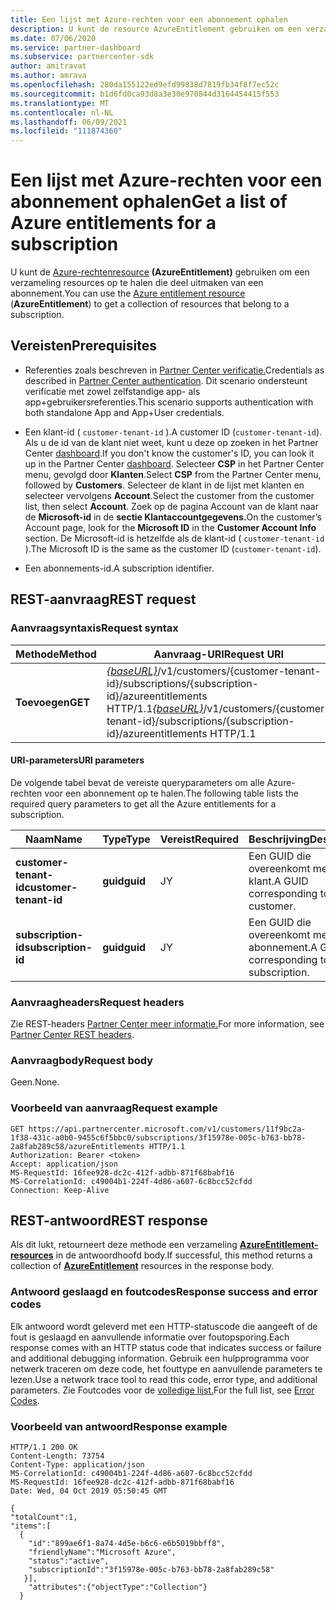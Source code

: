 ```yaml
---
title: Een lijst met Azure-rechten voor een abonnement ophalen
description: U kunt de resource AzureEntitlement gebruiken om een verzameling Azure-rechtenresources op te halen die deel uitmaken van een abonnement.
ms.date: 07/06/2020
ms.service: partner-dashboard
ms.subservice: partnercenter-sdk
author: amitravat
ms.author: amrava
ms.openlocfilehash: 280da155122ed9efd99838d7819fb34f8f7ec52c
ms.sourcegitcommit: b1d6fd0ca93d8a3e30e970844d3164454415f553
ms.translationtype: MT
ms.contentlocale: nl-NL
ms.lasthandoff: 06/09/2021
ms.locfileid: "111874360"
---
```

# <a name="get-a-list-of-azure-entitlements-for-a-subscription"></a><span data-ttu-id="73d87-103">Een lijst met Azure-rechten voor een abonnement ophalen</span><span class="sxs-lookup"><span data-stu-id="73d87-103">Get a list of Azure entitlements for a subscription</span></span>

<span data-ttu-id="73d87-104">U kunt de [Azure-rechtenresource](subscription-resources.md#azureentitlement) **(AzureEntitlement)** gebruiken om een verzameling resources op te halen die deel uitmaken van een abonnement.</span><span class="sxs-lookup"><span data-stu-id="73d87-104">You can use the [Azure entitlement resource](subscription-resources.md#azureentitlement) (**AzureEntitlement**) to get a collection of resources that belong to a subscription.</span></span>

## <a name="prerequisites"></a><span data-ttu-id="73d87-105">Vereisten</span><span class="sxs-lookup"><span data-stu-id="73d87-105">Prerequisites</span></span>

- <span data-ttu-id="73d87-106">Referenties zoals beschreven in [Partner Center verificatie.](partner-center-authentication.md)</span><span class="sxs-lookup"><span data-stu-id="73d87-106">Credentials as described in [Partner Center authentication](partner-center-authentication.md).</span></span> <span data-ttu-id="73d87-107">Dit scenario ondersteunt verificatie met zowel zelfstandige app- als app+gebruikersreferenties.</span><span class="sxs-lookup"><span data-stu-id="73d87-107">This scenario supports authentication with both standalone App and App+User credentials.</span></span>

- <span data-ttu-id="73d87-108">Een klant-id ( `customer-tenant-id` ).</span><span class="sxs-lookup"><span data-stu-id="73d87-108">A customer ID (`customer-tenant-id`).</span></span> <span data-ttu-id="73d87-109">Als u de id van de klant niet weet, kunt u deze op zoeken in het Partner Center [dashboard](https://partner.microsoft.com/dashboard).</span><span class="sxs-lookup"><span data-stu-id="73d87-109">If you don't know the customer's ID, you can look it up in the Partner Center [dashboard](https://partner.microsoft.com/dashboard).</span></span> <span data-ttu-id="73d87-110">Selecteer **CSP** in het Partner Center menu, gevolgd door **Klanten**.</span><span class="sxs-lookup"><span data-stu-id="73d87-110">Select **CSP** from the Partner Center menu, followed by **Customers**.</span></span> <span data-ttu-id="73d87-111">Selecteer de klant in de lijst met klanten en selecteer vervolgens **Account**.</span><span class="sxs-lookup"><span data-stu-id="73d87-111">Select the customer from the customer list, then select **Account**.</span></span> <span data-ttu-id="73d87-112">Zoek op de pagina Account van de klant naar de **Microsoft-id** in de **sectie Klantaccountgegevens.**</span><span class="sxs-lookup"><span data-stu-id="73d87-112">On the customer’s Account page, look for the **Microsoft ID** in the **Customer Account Info** section.</span></span> <span data-ttu-id="73d87-113">De Microsoft-id is hetzelfde als de klant-id ( `customer-tenant-id` ).</span><span class="sxs-lookup"><span data-stu-id="73d87-113">The Microsoft ID is the same as the customer ID  (`customer-tenant-id`).</span></span>

- <span data-ttu-id="73d87-114">Een abonnements-id.</span><span class="sxs-lookup"><span data-stu-id="73d87-114">A subscription identifier.</span></span>

## <a name="rest-request"></a><span data-ttu-id="73d87-115">REST-aanvraag</span><span class="sxs-lookup"><span data-stu-id="73d87-115">REST request</span></span>

### <a name="request-syntax"></a><span data-ttu-id="73d87-116">Aanvraagsyntaxis</span><span class="sxs-lookup"><span data-stu-id="73d87-116">Request syntax</span></span>

| <span data-ttu-id="73d87-117">Methode</span><span class="sxs-lookup"><span data-stu-id="73d87-117">Method</span></span>  | <span data-ttu-id="73d87-118">Aanvraag-URI</span><span class="sxs-lookup"><span data-stu-id="73d87-118">Request URI</span></span>                                                                                                                   |
|---------|---------------------------------------------------------------------------------|
| <span data-ttu-id="73d87-119">**Toevoegen**</span><span class="sxs-lookup"><span data-stu-id="73d87-119">**GET**</span></span> | <span data-ttu-id="73d87-120">[*{baseURL}*](partner-center-rest-urls.md)/v1/customers/{customer-tenant-id}/subscriptions/{subscription-id}/azureentitlements HTTP/1.1</span><span class="sxs-lookup"><span data-stu-id="73d87-120">[*{baseURL}*](partner-center-rest-urls.md)/v1/customers/{customer-tenant-id}/subscriptions/{subscription-id}/azureentitlements HTTP/1.1</span></span> |

#### <a name="uri-parameters"></a><span data-ttu-id="73d87-121">URI-parameters</span><span class="sxs-lookup"><span data-stu-id="73d87-121">URI parameters</span></span>

<span data-ttu-id="73d87-122">De volgende tabel bevat de vereiste queryparameters om alle Azure-rechten voor een abonnement op te halen.</span><span class="sxs-lookup"><span data-stu-id="73d87-122">The following table lists the required query parameters to get all the Azure entitlements for a subscription.</span></span>

| <span data-ttu-id="73d87-123">Naam</span><span class="sxs-lookup"><span data-stu-id="73d87-123">Name</span></span>                   | <span data-ttu-id="73d87-124">Type</span><span class="sxs-lookup"><span data-stu-id="73d87-124">Type</span></span>     | <span data-ttu-id="73d87-125">Vereist</span><span class="sxs-lookup"><span data-stu-id="73d87-125">Required</span></span> | <span data-ttu-id="73d87-126">Beschrijving</span><span class="sxs-lookup"><span data-stu-id="73d87-126">Description</span></span>                           |
|------------------------|----------|----------|---------------------------------------|
| <span data-ttu-id="73d87-127">**customer-tenant-id**</span><span class="sxs-lookup"><span data-stu-id="73d87-127">**customer-tenant-id**</span></span> | <span data-ttu-id="73d87-128">**guid**</span><span class="sxs-lookup"><span data-stu-id="73d87-128">**guid**</span></span> | <span data-ttu-id="73d87-129">J</span><span class="sxs-lookup"><span data-stu-id="73d87-129">Y</span></span>        | <span data-ttu-id="73d87-130">Een GUID die overeenkomt met de klant.</span><span class="sxs-lookup"><span data-stu-id="73d87-130">A GUID corresponding to the customer.</span></span> |
| <span data-ttu-id="73d87-131">**subscription-id**</span><span class="sxs-lookup"><span data-stu-id="73d87-131">**subscription-id**</span></span>       | <span data-ttu-id="73d87-132">**guid**</span><span class="sxs-lookup"><span data-stu-id="73d87-132">**guid**</span></span> | <span data-ttu-id="73d87-133">J</span><span class="sxs-lookup"><span data-stu-id="73d87-133">Y</span></span>        | <span data-ttu-id="73d87-134">Een GUID die overeenkomt met het abonnement.</span><span class="sxs-lookup"><span data-stu-id="73d87-134">A GUID corresponding to the subscription.</span></span>    |

### <a name="request-headers"></a><span data-ttu-id="73d87-135">Aanvraagheaders</span><span class="sxs-lookup"><span data-stu-id="73d87-135">Request headers</span></span>

<span data-ttu-id="73d87-136">Zie REST-headers [Partner Center meer informatie.](headers.md)</span><span class="sxs-lookup"><span data-stu-id="73d87-136">For more information, see [Partner Center REST headers](headers.md).</span></span>

### <a name="request-body"></a><span data-ttu-id="73d87-137">Aanvraagbody</span><span class="sxs-lookup"><span data-stu-id="73d87-137">Request body</span></span>

<span data-ttu-id="73d87-138">Geen.</span><span class="sxs-lookup"><span data-stu-id="73d87-138">None.</span></span>

### <a name="request-example"></a><span data-ttu-id="73d87-139">Voorbeeld van aanvraag</span><span class="sxs-lookup"><span data-stu-id="73d87-139">Request example</span></span>

```http
GET https://api.partnercenter.microsoft.com/v1/customers/11f9bc2a-1f38-431c-a0b0-9455c6f5bbc0/subscriptions/3f15978e-005c-b763-bb78-2a8fab289c58/azureEntitlements HTTP/1.1
Authorization: Bearer <token>
Accept: application/json
MS-RequestId: 16fee928-dc2c-412f-adbb-871f68babf16
MS-CorrelationId: c49004b1-224f-4d86-a607-6c8bcc52cfdd
Connection: Keep-Alive
```

## <a name="rest-response"></a><span data-ttu-id="73d87-140">REST-antwoord</span><span class="sxs-lookup"><span data-stu-id="73d87-140">REST response</span></span>

<span data-ttu-id="73d87-141">Als dit lukt, retourneert deze methode een verzameling [**AzureEntitlement-resources**](subscription-resources.md#azureentitlement) in de antwoordhoofd body.</span><span class="sxs-lookup"><span data-stu-id="73d87-141">If successful, this method returns a collection of [**AzureEntitlement**](subscription-resources.md#azureentitlement) resources in the response body.</span></span>

### <a name="response-success-and-error-codes"></a><span data-ttu-id="73d87-142">Antwoord geslaagd en foutcodes</span><span class="sxs-lookup"><span data-stu-id="73d87-142">Response success and error codes</span></span>

<span data-ttu-id="73d87-143">Elk antwoord wordt geleverd met een HTTP-statuscode die aangeeft of de fout is geslaagd en aanvullende informatie over foutopsporing.</span><span class="sxs-lookup"><span data-stu-id="73d87-143">Each response comes with an HTTP status code that indicates success or failure and additional debugging information.</span></span> <span data-ttu-id="73d87-144">Gebruik een hulpprogramma voor netwerk traceren om deze code, het fouttype en aanvullende parameters te lezen.</span><span class="sxs-lookup"><span data-stu-id="73d87-144">Use a network trace tool to read this code, error type, and additional parameters.</span></span> <span data-ttu-id="73d87-145">Zie Foutcodes voor de [volledige lijst.](error-codes.md)</span><span class="sxs-lookup"><span data-stu-id="73d87-145">For the full list, see [Error Codes](error-codes.md).</span></span>

### <a name="response-example"></a><span data-ttu-id="73d87-146">Voorbeeld van antwoord</span><span class="sxs-lookup"><span data-stu-id="73d87-146">Response example</span></span>

```http
HTTP/1.1 200 OK
Content-Length: 73754
Content-Type: application/json
MS-CorrelationId: c49004b1-224f-4d86-a607-6c8bcc52cfdd
MS-RequestId: 16fee928-dc2c-412f-adbb-871f68babf16
Date: Wed, 04 Oct 2019 05:50:45 GMT

{
"totalCount":1,
"items":[
  {
    "id":"899ae6f1-8a74-4d5e-b6c6-e6b5019bbff8",
    "friendlyName":"Microsoft Azure",
    "status":"active",
    "subscriptionId":"3f15978e-005c-b763-bb78-2a8fab289c58"
   }],
    "attributes":{"objectType":"Collection"}
  }
```
